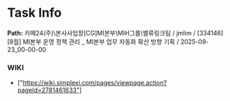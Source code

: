 # Task Info

**Path:** 카페24(주)\본사사업장\[CG]MI본부\MIH그룹\밸류링크팀 / jmlim / [334146] [8월] MI본부 운영 정책 관리 _ MI본부 업무 자동화 확산 방향 기획 / 2025-09-23_00-00-00

### WIKI
- ["https://wiki.simplexi.com/pages/viewpage.action?pageId=2781461633"]

